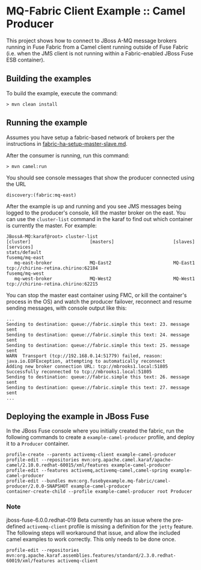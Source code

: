 MQ-Fabric Client Example :: Camel Producer
===========================================

This project shows how to connect to JBoss A-MQ message brokers running in Fuse
Fabric from a Camel client running outside of Fuse Fabric (i.e. when the JMS
client is not running within a Fabric-enabled JBoss Fuse ESB container).

Building the examples
---------------------

To build the example, execute the command: 

	> mvn clean install

Running the example
-------------------

Assumes you have setup a fabric-based network of brokers per the instructions in
[fabric-ha-setup-master-slave.md](../docs/fabric-ha-setup-master-slave.md).

After the consumer is running, run this command:

	> mvn camel:run

You should see console messages that show the producer connected using the URL

	discovery:(fabric:mq-east)

<!--
  Another way to figure out which container is currently the master is to
  inspect the logs:

  cat instances/MQ-East1/data/log/karaf.log | grep mq-fabric
-->

After the example is up and running and you see JMS messages being logged to the
producer's console, kill the master broker on the east. You can use the
`cluster-list` command in the karaf to find out which container is currently
the master. For example:

    JBossA-MQ:karaf@root> cluster-list 
    [cluster]                      [masters]                      [slaves]                       [services]
    stats/default                                                                                
    fusemq/mq-east                                                                               
       mq-east-broker              MQ-East2                       MQ-East1                       tcp://chirino-retina.chirino:62184
    fusemq/mq-west                                                                               
       mq-west-broker              MQ-West2                       MQ-West1                       tcp://chirino-retina.chirino:62215

You can stop the master east container using FMC, or kill the container's process
in the OS) and watch the producer failover, reconnect and resume sending
messages, with console output like this:

    ...
    Sending to destination: queue://fabric.simple this text: 23. message sent
    Sending to destination: queue://fabric.simple this text: 24. message sent
    Sending to destination: queue://fabric.simple this text: 25. message sent
    WARN  Transport (tcp://192.168.0.14:51779) failed, reason:  java.io.EOFException, attempting to automatically reconnect
    Adding new broker connection URL: tcp://mbrooks1.local:51805
    Successfully reconnected to tcp://mbrooks1.local:51805
    Sending to destination: queue://fabric.simple this text: 26. message sent
    Sending to destination: queue://fabric.simple this text: 27. message sent
    ...

Deploying the example in JBoss Fuse
-----------------------------------

In the JBoss Fuse console where you initially created the fabric, run the
following commands to create a `example-camel-producer` profile, and deploy
it to a `Producer` container.

    profile-create --parents activemq-client example-camel-producer
    profile-edit --repositories mvn:org.apache.camel.karaf/apache-camel/2.10.0.redhat-60015/xml/features example-camel-producer
    profile-edit --features activemq,activemq-camel,camel-spring example-camel-producer
    profile-edit --bundles mvn:org.fusebyexample.mq-fabric/camel-producer/2.0.0-SNAPSHOT example-camel-producer
    container-create-child --profile example-camel-producer root Producer

### Note
jboss-fuse-6.0.0.redhat-019 Beta currently has an issue where the pre-defined
`activemq-client` profile is missing a definition for the `jetty` feature.
The following steps will workaround that issue, and allow the included camel
examples to work correctly. This only needs to be done once.

    profile-edit --repositories mvn:org.apache.karaf.assemblies.features/standard/2.3.0.redhat-60019/xml/features activemq-client